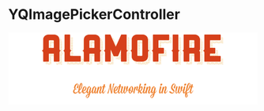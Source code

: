 # YQImagePickerController
![Alamofire: Elegant Networking in Swift](https://raw.githubusercontent.com/Alamofire/Alamofire/assets/alamofire.png)
